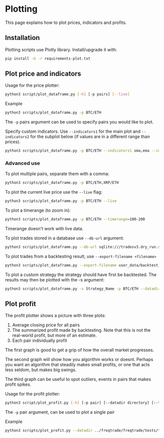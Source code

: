 # Plotting

This page explains how to plot prices, indicators and profits.

## Installation

Plotting scripts use Plotly library. Install/upgrade it with:

``` bash
pip install -U -r requirements-plot.txt
```

## Plot price and indicators

Usage for the price plotter:

``` bash
python3 script/plot_dataframe.py [-h] [-p pairs] [--live]
```

Example

``` bash
python3 scripts/plot_dataframe.py -p BTC/ETH
```

The `-p` pairs argument can be used to specify pairs you would like to plot.

Specify custom indicators.
Use `--indicators1` for the main plot and `--indicators2` for the subplot below (if values are in a different range than prices).

``` bash
python3 scripts/plot_dataframe.py -p BTC/ETH --indicators1 sma,ema --indicators2 macd
```

### Advanced use

To plot multiple pairs, separate them with a comma:

``` bash
python3 scripts/plot_dataframe.py -p BTC/ETH,XRP/ETH
```

To plot the current live price use the `--live` flag:

``` bash
python3 scripts/plot_dataframe.py -p BTC/ETH --live
```

To plot a timerange (to zoom in):

``` bash
python3 scripts/plot_dataframe.py -p BTC/ETH --timerange=100-200
```

Timerange doesn't work with live data.

To plot trades stored in a database use `--db-url` argument:

``` bash
python3 scripts/plot_dataframe.py --db-url sqlite:///tradesv3.dry_run.sqlite -p BTC/ETH
```

To plot trades from a backtesting result, use `--export-filename <filename>`

``` bash
python3 scripts/plot_dataframe.py --export-filename user_data/backtest_data/backtest-result.json -p BTC/ETH
```

To plot a custom strategy the strategy should have first be backtested.
The results may then be plotted with the -s argument:

``` bash
python3 scripts/plot_dataframe.py -s Strategy_Name -p BTC/ETH --datadir user_data/data/<exchange_name>/
```

## Plot profit

The profit plotter shows a picture with three plots:

1) Average closing price for all pairs
2) The summarized profit made by backtesting.
   Note that this is not the real-world profit, but
   more of an estimate.
3) Each pair individually profit

The first graph is good to get a grip of how the overall market
progresses.

The second graph will show how you algorithm works or doesnt.
Perhaps you want an algorithm that steadily makes small profits,
or one that acts less seldom, but makes big swings.

The third graph can be useful to spot outliers, events in pairs
that makes profit spikes.

Usage for the profit plotter:

``` bash
python3 script/plot_profit.py [-h] [-p pair] [--datadir directory] [--ticker_interval num]
```

The `-p` pair argument, can be used to plot a single pair

Example

``` bash
python3 scripts/plot_profit.py --datadir ../freqtrade/freqtrade/tests/testdata-20171221/ -p LTC/BTC
```
